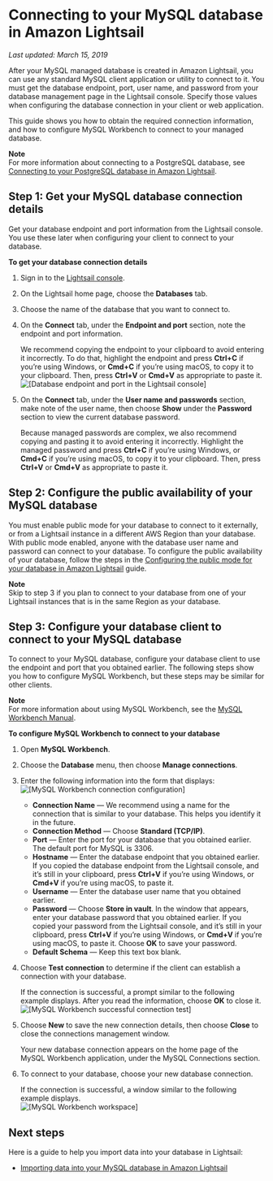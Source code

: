 # Connecting to your MySQL database in Amazon Lightsail<a name="amazon-lightsail-connecting-to-your-mysql-database"></a>

 *Last updated: March 15, 2019* 

After your MySQL managed database is created in Amazon Lightsail, you can use any standard MySQL client application or utility to connect to it\. You must get the database endpoint, port, user name, and password from your database management page in the Lightsail console\. Specify those values when configuring the database connection in your client or web application\.

This guide shows you how to obtain the required connection information, and how to configure MySQL Workbench to connect to your managed database\.

**Note**  
For more information about connecting to a PostgreSQL database, see [Connecting to your PostgreSQL database in Amazon Lightsail](amazon-lightsail-connecting-to-your-postgres-database.md)\.

## Step 1: Get your MySQL database connection details<a name="get-your-mysql-database-connection-details"></a>

Get your database endpoint and port information from the Lightsail console\. You use these later when configuring your client to connect to your database\.

**To get your database connection details**

1. Sign in to the [Lightsail console](https://lightsail.aws.amazon.com/)\.

1. On the Lightsail home page, choose the **Databases** tab\.

1. Choose the name of the database that you want to connect to\.

1. On the **Connect** tab, under the **Endpoint and port** section, note the endpoint and port information\.

   We recommend copying the endpoint to your clipboard to avoid entering it incorrectly\. To do that, highlight the endpoint and press **Ctrl\+C** if you’re using Windows, or **Cmd\+C** if you’re using macOS, to copy it to your clipboard\. Then, press **Ctrl\+V** or **Cmd\+V** as appropriate to paste it\.  
![\[Database endpoint and port in the Lightsail console\]](https://d9yljz1nd5001.cloudfront.net/en_us/c61ab0669fef62b2778d591e8e619b4d/images/amazon-lightsail-mysql-database-endpoint-and-port.png)

1. On the **Connect** tab, under the **User name and passwords** section, make note of the user name, then choose **Show** under the **Password** section to view the current database password\.

   Because managed passwords are complex, we also recommend copying and pasting it to avoid entering it incorrectly\. Highlight the managed password and press **Ctrl\+C** if you’re using Windows, or **Cmd\+C** if you’re using macOS, to copy it to your clipboard\. Then, press **Ctrl\+V** or **Cmd\+V** as appropriate to paste it\.

## Step 2: Configure the public availability of your MySQL database<a name="configure-mysql-database-public-availability"></a>

You must enable public mode for your database to connect to it externally, or from a Lightsail instance in a different AWS Region than your database\. With public mode enabled, anyone with the database user name and password can connect to your database\. To configure the public availability of your database, follow the steps in the [Configuring the public mode for your database in Amazon Lightsail](amazon-lightsail-configuring-database-public-mode.md) guide\.

**Note**  
Skip to step 3 if you plan to connect to your database from one of your Lightsail instances that is in the same Region as your database\.

## Step 3: Configure your database client to connect to your MySQL database<a name="configure-the-mysql-workbench-database-client"></a>

To connect to your MySQL database, configure your database client to use the endpoint and port that you obtained earlier\. The following steps show you how to configure MySQL Workbench, but these steps may be similar for other clients\.

**Note**  
For more information about using MySQL Workbench, see the [MySQL Workbench Manual](https://dev.mysql.com/doc/workbench/en/)\.

**To configure MySQL Workbench to connect to your database**

1. Open **MySQL Workbench**\.

1. Choose the **Database** menu, then choose **Manage connections**\.

1. Enter the following information into the form that displays:  
![\[MySQL Workbench connection configuration\]](https://d9yljz1nd5001.cloudfront.net/en_us/c61ab0669fef62b2778d591e8e619b4d/images/amazon-lightsail-mysql-workbench-connection-manager.png)
   + **Connection Name** — We recommend using a name for the connection that is similar to your database\. This helps you identify it in the future\.
   + **Connection Method** — Choose **Standard \(TCP/IP\)**\. 
   + **Port** — Enter the port for your database that you obtained earlier\. The default port for MySQL is 3306\.
   + **Hostname** — Enter the database endpoint that you obtained earlier\. If you copied the database endpoint from the Lightsail console, and it’s still in your clipboard, press **Ctrl\+V** if you’re using Windows, or **Cmd\+V** if you’re using macOS, to paste it\.
   + **Username** — Enter the database user name that you obtained earlier\.
   + **Password** — Choose **Store in vault**\. In the window that appears, enter your database password that you obtained earlier\. If you copied your password from the Lightsail console, and it’s still in your clipboard, press **Ctrl\+V** if you’re using Windows, or **Cmd\+V** if you’re using macOS, to paste it\. Choose **OK** to save your password\.
   + **Default Schema** — Keep this text box blank\.

1. Choose **Test connection** to determine if the client can establish a connection with your database\.

   If the connection is successful, a prompt similar to the following example displays\. After you read the information, choose **OK** to close it\.  
![\[MySQL Workbench successful connection test\]](https://d9yljz1nd5001.cloudfront.net/en_us/c61ab0669fef62b2778d591e8e619b4d/images/amazon-lightsail-mysql-workbench-successful-connection.png)

1. Choose **New** to save the new connection details, then choose **Close** to close the connections management window\.

   Your new database connection appears on the home page of the MySQL Workbench application, under the MySQL Connections section\.

1. To connect to your database, choose your new database connection\.

   If the connection is successful, a window similar to the following example displays\.  
![\[MySQL Workbench workspace\]](https://d9yljz1nd5001.cloudfront.net/en_us/c61ab0669fef62b2778d591e8e619b4d/images/amazon-lightsail-mysql-workbench-workspace.png)

## Next steps<a name="connecting-to-your-mysql-database-next-steps"></a>

Here is a guide to help you import data into your database in Lightsail:
+ [Importing data into your MySQL database in Amazon Lightsail](amazon-lightsail-importing-data-into-your-mysql-database.md)